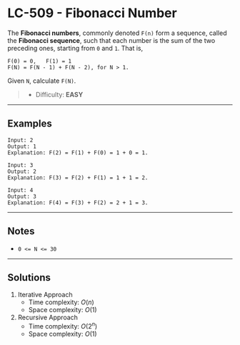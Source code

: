 # LC-509 - Fibonacci Number

The **Fibonacci numbers**, commonly denoted `F(n)` form a sequence, called the **Fibonacci sequence**, such that each number is the sum of the two preceding ones, starting from `0` and `1`. That is,

```
F(0) = 0,   F(1) = 1
F(N) = F(N - 1) + F(N - 2), for N > 1.
```

Given `N`, calculate `F(N)`.

> * Difficulty: **EASY**

---
## Examples

```
Input: 2
Output: 1
Explanation: F(2) = F(1) + F(0) = 1 + 0 = 1.
```

```
Input: 3
Output: 2
Explanation: F(3) = F(2) + F(1) = 1 + 1 = 2.
```

```
Input: 4
Output: 3
Explanation: F(4) = F(3) + F(2) = 2 + 1 = 3.
```

---
## Notes

* `0 <= N <= 30`

---
## Solutions

1. Iterative Approach
    * Time complexity: $O(n)$
    * Space complexity: $O(1)$
2. Recursive Approach
    * Time complexity: $O(2^n)$
    * Space complexity: $O(1)$